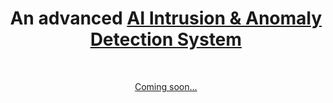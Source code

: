 <h1 align="center">An advanced <a href="https://anometrica.com">AI Intrusion & Anomaly Detection System</a></h1><br>

<p align="center">
  <a href="https://anometrica.com">
    Coming soon...
  </a>
</p>
